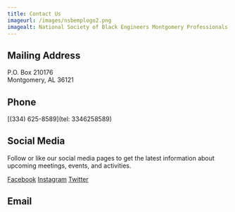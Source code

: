 ```yaml
---
title: Contact Us
imageurl: /images/nsbemplogo2.png
imagealt: National Society of Black Engineers Montgomery Professionals
---
```


## Mailing Address

P.O. Box 210176<br />
Montgomery, AL 36121

## Phone

[(334) 625-8589](tel: 3346258589)

## Social Media

Follow or like our social media pages to get the latest information about upcoming meetings, 
events, and activities.

<a class="btn text-white" href="https://www.facebook.com/nsbemp" target="_blank">Facebook</a>
<a class="text-white btn" href="https://www.instagram.com/nsbemp" target="_blank">Instagram</a>
<a class="text-white btn" href="https://twitter.com/nsbemp" target="_blank">Twitter</a>

## Email
